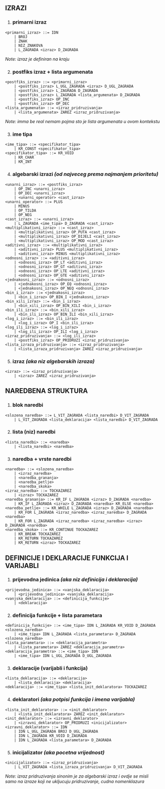 ## IZRAZI

1. ### primarni izraz
```
<primarni_izraz> ::= IDN
	| BROJ
	| ZNAK
	| NIZ_ZNAKOVA
	| L_ZAGRADA <izraz> D_ZAGRADA
```
_Note: izraz je definiran na kraju_

2. ### postfiks izraz + lista argumenata
```
<postfiks_izraz> ::= <primarni_izraz>
	| <postfiks_izraz> L_UGL_ZAGRADA <izraz> D_UGL_ZAGRADA
	| <postfiks_izraz> L_ZAGRADA D_ZAGRADA
	| <postfiks_izraz> L_ZAGRADA <lista_argumenata> D_ZAGRADA
	| <postfiks_izraz> OP_INC
	| <postfiks_izraz> OP_DEC
<lista_argumenata> ::= <izraz_pridruzivanja>
	| <lista_argumenata> ZAREZ <izraz_pridruzivanja>
```
_Note: imma be real nemam pojma sto je lista argumenata u ovom kontekstu_

3. ### ime tipa
```
<ime_tipa> ::= <specifikator_tipa>
	| KR_CONST <specifikator_tipa>
<specifikator_tipa> ::= KR_VOID
	| KR_CHAR
	| KR_INT
```
4. ### algebarski izrazi _(od najveceg prema najmanjem prioritetu)_
```
<unarni_izraz> ::= <postfiks_izraz>
	| OP_INC <unarni_izraz>
	| OP_DEC <unarni_izraz>
	| <unarni_operator> <cast_izraz>
<unarni_operator> ::= PLUS
	| MINUS
	| OP_TILDA
	| OP_NEG
<cast_izraz> ::= <unarni_izraz>
	| L_ZAGRADA <ime_tipa> D_ZAGRADA <cast_izraz>
<multiplikativni_izraz> ::= <cast_izraz>
	| <multiplikativni_izraz> OP_PUTA <cast_izraz>
	| <multiplikativni_izraz> OP_DIJELI <cast_izraz>
	| <multiplikativni_izraz> OP_MOD <cast_izraz>
<aditivni_izraz> ::= <multiplikativni_izraz>
	| <aditivni_izraz> PLUS <multiplikativni_izraz>
	| <aditivni_izraz> MINUS <multiplikativni_izraz>
<odnosni_izraz> ::= <aditivni_izraz>
	| <odnosni_izraz> OP_LT <aditivni_izraz>
	| <odnosni_izraz> OP_GT <aditivni_izraz>
	| <odnosni_izraz> OP_LTE <aditivni_izraz>
	| <odnosni_izraz> OP_GTE <aditivni_izraz>
<jednakosni_izraz> ::= <odnosni_izraz>
	| <jednakosni_izraz> OP_EQ <odnosni_izraz>
	| <jednakosni_izraz> OP_NEQ <odnosni_izraz>
<bin_i_izraz> ::= <jednakosni_izraz>
	| <bin_i_izraz> OP_BIN_I <jednakosni_izraz>
<bin_xili_izraz> ::= <bin_i_izraz>
	| <bin_xili_izraz> OP_BIN_XILI <bin_i_izraz>
<bin_ili_izraz> ::= <bin_xili_izraz>
	| <bin_ili_izraz> OP_BIN_ILI <bin_xili_izraz>
<log_i_izraz> ::= <bin_ili_izraz>
	| <log_i_izraz> OP_I <bin_ili_izraz>
<log_ili_izraz> ::= <log_i_izraz>
	| <log_ili_izraz> OP_ILI <log_i_izraz>
<izraz_pridruzivanja> ::= <log_ili_izraz>
	| <postfiks_izraz> OP_PRIDRUZI <izraz_pridruzivanja>
<lista_izraza_pridruzivanja> ::= <izraz_pridruzivanja>
	| <lista_izraza_pridruzivanja> ZAREZ <izraz_pridruzivanja>
```
5. ### izraz _(aka niz algebarskih izraza)_
```
<izraz> ::= <izraz_pridruzivanja>
	| <izraz> ZAREZ <izraz_pridruzivanja>
```
## NAREDBENA STRUKTURA

1. ### blok naredbi
```
<slozena_naredba> ::= L_VIT_ZAGRADA <lista_naredbi> D_VIT_ZAGRADA
	| L_VIT_ZAGRADA <lista_deklaracija> <lista_naredbi> D_VIT_ZAGRADA
```
2. ### lista (niz) naredbi
```
<lista_naredbi> ::= <naredba>
	| <lista_naredbi> <naredba>
```
3. ### naredba + vrste naredbi
```
<naredba> ::= <slozena_naredba>
	| <izraz_naredba>
	| <naredba_grananja>
	| <naredba_petlje>
	| <naredba_skoka>
<izraz_naredba> ::= TOCKAZAREZ
	| <izraz> TOCKAZAREZ
<naredba_grananja> ::= KR_IF L_ZAGRADA <izraz> D_ZAGRADA <naredba>
	| KR_IF L_ZAGRADA <izraz> D_ZAGRADA <naredba> KR_ELSE <naredba>
<naredba_petlje> ::= KR_WHILE L_ZAGRADA <izraz> D_ZAGRADA <naredba>
	| KR_FOR L_ZAGRADA <izraz_naredba> <izraz_naredba> D_ZAGRADA <naredba>
	| KR_FOR L_ZAGRADA <izraz_naredba> <izraz_naredba> <izraz> D_ZAGRADA <naredba>
<naredba_skoka> ::= KR_CONTINUE TOCKAZAREZ
	| KR_BREAK TOCKAZAREZ
	| KR_RETURN TOCKAZAREZ
	| KR_RETURN <izraz> TOCKAZAREZ
```
## DEFINICIJE I DEKLARACIJE FUNKCIJA I VARIJABLI

1. ### prijevodna jedinica _(aka niz definicija i deklaracija)_
```
<prijevodna_jedinica> ::= <vanjska_deklaracija>
	| <prijevodna_jedinica> <vanjska_deklaracija>
<vanjska_deklaracija> ::= <definicija_funkcije>
	| <deklaracija>
```
2. ### definicija funkcije + lista parametara
```
<definicija_funkcije> ::= <ime_tipa> IDN L_ZAGRADA KR_VOID D_ZAGRADA <slozena_naredba>
	| <ime_tipa> IDN L_ZAGRADA <lista_parametara> D_ZAGRADA <slozena_naredba>
<lista_parametara> ::= <deklaracija_parametra>
	| <lista_parametara> ZAREZ <deklaracija_parametra>
<deklaracija_parametra> ::= <ime_tipa> IDN
	| <ime_tipa> IDN L_UGL_ZAGRADA D_UGL_ZAGRADA
```
3. ### deklaracije (varijabli i funkcija)
```
<lista_deklaracija> ::= <deklaracija>
	| <lista_deklaracija> <deklaracija>
<deklaracija> ::= <ime_tipa> <lista_init_deklaratora> TOCKAZAREZ
```
4. ### deklaratori _(aka potpisi funkcija i imena varijabla)_
```
<lista_init_deklaratora> ::= <init_deklarator>
	| <lista_init_deklaratora> ZAREZ <init_deklarator>
<init_deklarator> ::= <izravni_deklarator>
	| <izravni_deklarator> OP_PRIDRUZI <inicijalizator>
<izravni_deklarator> ::= IDN
	| IDN L_UGL_ZAGRADA BROJ D_UGL_ZAGRADA
	| IDN L_ZAGRADA KR_VOID D_ZAGRADA
	| IDN L_ZAGRADA <lista_parametara> D_ZAGRADA
```
5. ### inicijalizator _(aka pocetna vrijednost)_
```
<inicijalizator> ::= <izraz_pridruzivanja>
	| L_VIT_ZAGRADA <lista_izraza_pridruzivanja> D_VIT_ZAGRADA
```
_Note: izraz pridruzivanja sinonim je za algebarski izraz i ovdje se misli samo na izraze koji ne ukljucuju pridruzivanje, cudna nomenklazura_
